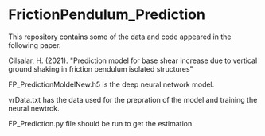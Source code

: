 # FrictionPendulum_Prediction

This repository contains some of the data and code appeared in the following paper.

Cilsalar, H. (2021). "Prediction model for base shear increase due to vertical ground shaking in friction pendulum isolated structures"

FP_PredictionMoldelNew.h5 is the deep neural network model.

vrData.txt has the data used for the prepration of the model and training the neural newtrok.

FP_Prediction.py file should be run to get the estimation.
